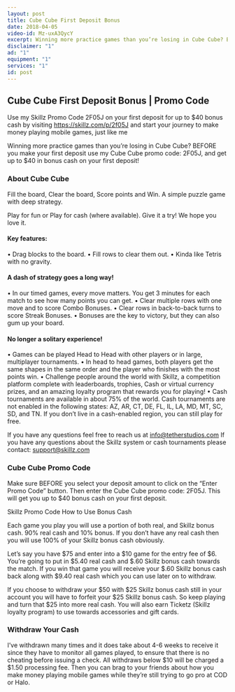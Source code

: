 ```yaml
---
layout: post
title: Cube Cube First Deposit Bonus
date: 2018-04-05
video-id: Mz-uxA3QycY
excerpt: Winning more practice games than you’re losing in Cube Cube? BEFORE you make your first deposit use my Cube Cube promo code and get up to $40 in bonus cash on your first deposit!
disclaimer: "1"
ad: "1"
equipment: "1"
services: "1"
id: post
---
```


## Cube Cube First Deposit Bonus | Promo Code

Use my Skillz Promo Code 2F05J on your first deposit for up to $40 bonus cash by visiting https://skillz.com/p/2f05J and start your journey to make money playing mobile games, just like me

Winning more practice games than you’re losing in Cube Cube? BEFORE you make your first deposit use my Cube Cube promo code: 2F05J, and get up to $40 in bonus cash on your first deposit!

### About Cube Cube

Fill the board, Clear the board, Score points and Win. A simple puzzle game with deep strategy.

Play for fun or Play for cash (where available). Give it a try! We hope you love it.

#### Key features:
• Drag blocks to the board.
• Fill rows to clear them out.
• Kinda like Tetris with no gravity.

#### A dash of strategy goes a long way!
• In our timed games, every move matters. You get 3 minutes for each match to see how many points you can get.
• Clear multiple rows with one move and to score Combo Bonuses.
• Clear rows in back-to-back turns to score Streak Bonuses.
• Bonuses are the key to victory, but they can also gum up your board.

#### No longer a solitary experience!
• Games can be played Head to Head with other players or in large, multiplayer tournaments.
• In head to head games, both players get the same shapes in the same order and the player who finishes with the most points win.
• Challenge people around the world with Skillz, a competition platform complete with leaderboards, trophies, Cash or virtual currency prizes, and an amazing loyalty program that rewards you for playing!
• Cash tournaments are available in about 75% of the world. Cash tournaments are not enabled in the following states: AZ, AR, CT, DE, FL, IL, LA, MD, MT, SC, SD, and TN. If you don’t live in a cash-enabled region, you can still play for free.

If you have any questions feel free to reach us at info@tetherstudios.com
If you have any questions about the Skillz system or cash tournaments please contact: support@skillz.com

### Cube Cube Promo Code

Make sure BEFORE you select your deposit amount to click on the “Enter Promo Code” button. Then enter the Cube Cube promo code: 2F05J. This will get you up to $40 bonus cash on your first deposit.

Skillz Promo Code
How to Use Bonus Cash

Each game you play you will use a portion of both real, and Skillz bonus cash. 90% real cash and 10% bonus. If you don’t have any real cash then you will use 100% of your Skillz bonus cash obviously.

Let’s say you have $75 and enter into a $10 game for the entry fee of $6. You’re going to put in $5.40 real cash and $.60 Skillz bonus cash towards the match. If you win that game you will receive your $.60 Skillz bonus cash back along with $9.40 real cash which you can use later on to withdraw.

If you choose to withdraw your $50 with $25 Skillz bonus cash still in your account you will have to forfeit your $25 Skillz bonus cash. So keep playing and turn that $25 into more real cash. You will also earn Ticketz (Skillz loyalty program) to use towards accessories and gift cards.

### Withdraw Your Cash

I’ve withdrawn many times and it does take about 4-6 weeks to receive it since they have to monitor all games played, to ensure that there is no cheating before issuing a check. All withdraws below $10 will be charged a $1.50 processing fee. Then you can brag to your friends about how you make money playing mobile games while they’re still trying to go pro at COD or Halo.